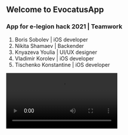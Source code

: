 ## Welcome to EvocatusApp

### App for e-legion hack 2021 | Teamwork

1. Boris Sobolev | iOS developer
2. Nikita Shamaev | Backender
3. Knyazeva Youlia | UI/UX designer
4. Vladimir Korolev | iOS developer
5. Tischenko Konstantine | iOS developer

<video src="https://user-images.githubusercontent.com/83405141/135748266-1078f67b-54c3-4ffa-a471-db5ad0207c0f.MOV" controls="controls" style="max-width: 730px;">
</video>
